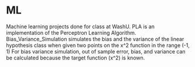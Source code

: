 # ML
Machine learning projects done for class at WashU. 
PLA is an implementation of the Perceptron Learning Algorithm. 
Bias_Variance_Simulation simulates the bias and the variance of the linear hypothesis class when given two points on the x^2 function in the range (-1, 1)
For bias variance simulation, out of sample error, bias, and variance can be calculated because the target function (x^2) is known. 
